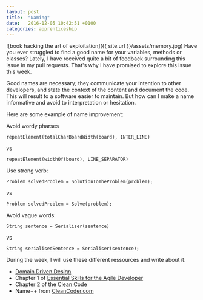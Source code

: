 ```yaml
---
layout: post
title:  "Naming"
date:   2016-12-05 10:42:51 +0100
categories: apprenticeship
---
```

![book hacking the art of exploitation]({{ site.url }}/assets/memory.jpg)
Have you ever struggled to find a good name for your variables, methods or classes?
Lately, I have received quite a bit of feedback surrounding this issue in my pull requests.
That's why I have promised to explore this issue this week.

Good names are necessary; they communicate your intention to other developers, and state the
context of the content and document the code. This will result to a software easier to
maintain. But how can I make a name informative and avoid to interpretation or hesitation.

Here are some example of name improvement:

Avoid wordy pharses
```
repeatElement(totalCharBoardWidth(board), INTER_LINE)
```
vs
```
repeatElement(widthOf(board), LINE_SEPARATOR)
```

Use strong verb:
```
Problem solvedProblem = SolutionToTheProblem(problem);
```
vs
```
Problem solvedProblem = Solve(problem);
```

Avoid vague words:
```
String sentence = Serialiser(sentence)
```
vs
```
String serialisedSentence = Serialiser(sentence);
```

During the week, I will use these different ressources and write about it.

- [Domain Driven Design](https://www.infoq.com/minibooks/domain-driven-design-quickly)
- Chapter 1 of [Essential Skills for the Agile Developer](https://www.amazon.co.uk/dp/toc/0321543734)
- Chapter 2 of the [Clean Code](https://www.amazon.co.uk/dp/toc/0132350882)
- Name++ from [CleanCoder.com](https://cleancoders.com/episode/clean-code-episode-2/show)
